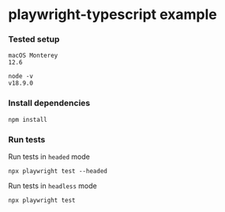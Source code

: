 # playwright-typescript example

### Tested setup

```
macOS Monterey
12.6
```
```
node -v
v18.9.0
```

### Install dependencies

```
npm install
```

### Run tests

Run tests in `headed` mode
```
npx playwright test --headed
```

Run tests in `headless` mode
```
npx playwright test
```
